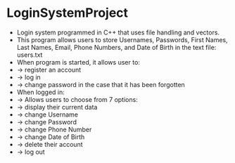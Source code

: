 # LoginSystemProject

- Login system programmed in C++ that uses file handling and vectors.
- This program allows users to store Usernames, Passwords, First Names, Last Names, Email, Phone Numbers, and Date of Birth in the text file: users.txt
- When program is started, it allows user to:
-    -> register an account
-    -> log in
-    -> change password in the case that it has been forgotten
- When logged in:
-  -> Allows users to choose from 7 options:
-    -> display their current data
-    -> change Username
-    -> change Password
-    -> change Phone Number
-    -> change Date of Birth
-    -> delete their account
-    -> log out
